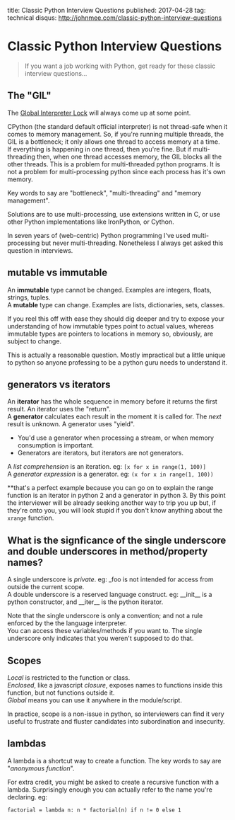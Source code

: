 title: Classic Python Interview Questions
published: 2017-04-28
tag: technical
disqus: http://johnmee.com/classic-python-interview-questions


# Classic Python Interview Questions

> If you want a job working with Python, get ready for these classic interview questions...

## The "GIL"

The [Global Interpreter Lock](https://wiki.python.org/moin/GlobalInterpreterLock) will always come up at some point.

CPython (the standard default official interpreter) is not thread-safe when it comes to memory management.  So, if 
you're running multiple threads, the GIL is a bottleneck; it only allows one thread to access memory at a time.  
If everything is happening in one thread, then you're fine.  But if multi-threading then, when one thread accesses memory,
the GIL blocks all the other threads.  This is a problem for multi-threaded python programs. It is not a problem for 
multi-processing python since each process has it's own memory.

Key words to say are "bottleneck", "multi-threading" and "memory management".

Solutions are to use multi-processing, use extensions written in C, or use other Python implementations like IronPython,
or Cython.

In seven years of (web-centric) Python programming I've used multi-processing but never multi-threading.  Nonetheless I
always get asked this question in interviews.


## mutable vs immutable

An **immutable** type cannot be changed. Examples are integers, floats, strings, tuples.  
A **mutable** type can change.  Examples are lists, dictionaries, sets, classes.

If you reel this off with ease they should dig deeper and try to expose your understanding of how immutable types point to
actual values, whereas immutable types are pointers to locations in memory so, obviously, are subject to change.

This is actually a reasonable question.  Mostly impractical but a little unique to python so anyone professing to be a 
python guru needs to understand it.

## generators vs iterators

An **iterator** has the whole sequence in memory before it returns the first result.  An iterator uses the "return".  
A **generator** calculates each result in the moment it is called for. The _next_ result is unknown.  A generator uses "yield".

* You'd use a generator when processing a stream, or when memory consumption is important.
* Generators are iterators, but iterators are not generators.

A *list comprehension* is an iteration. eg: `[x for x in range(1, 100)]`  
A *generator expression* is a generator. eg: `(x for x in range(1, 100))`

**that's a perfect example because you can go on to explain the range function is an iterator in python 2 and a 
generator in python 3.  By this point the interviewer will be already seeking another way to trip you up but, if they're
onto you, you will look stupid if you don't know anything about the `xrange` function.

## What is the signficance of the single underscore and double underscores in method/property names?

A single underscore is *private*.  eg: \_foo is not intended for access from outside the current scope.  
A double underscore is a reserved language construct. eg: \_\_init\_\_ is a python constructor, and \_\_iter\_\_ is the python
iterator.  

Note that the single underscore is only a convention; and not a rule enforced by the the language interpreter.  
You can access these variables/methods if you want to. The single underscore only indicates that you weren't supposed to do that.


## Scopes

*Local* is restricted to the function or class.  
*Enclosed*, like a javascript *closure*, exposes names to functions inside this function, but not functions outside it.  
*Global* means you can use it anywhere in the module/script.  

In practice, scope is a non-issue in python, so interviewers can find it very useful to frustrate and fluster candidates
into subordination and insecurity.

## lambdas

A lambda is a shortcut way to create a function. The key words to say are "*anonymous function*".

For extra credit, you might be asked to create a recursive function with a lambda. Surprisingly enough you can actually
refer to the name you're declaring. eg:

`factorial = lambda n: n * factorial(n) if n != 0 else 1`
